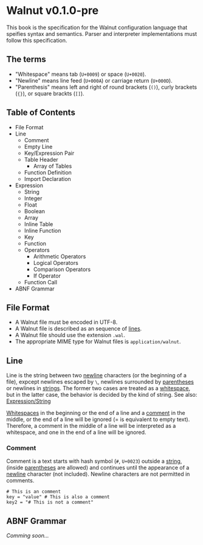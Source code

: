 # Walnut v0.1.0-pre

This book is the specification for the Walnut configuration language that
speifies syntax and semantics. Parser and interpreter implementations must
follow this specification.

## The terms
- "Whitespace" means tab (`U+0009`) or space (`U+0020`).
- "Newline" means line feed (`U+000A`) or carriage return (`U+000D`).
- "Parenthesis" means left and right of round brackets (`()`), curly brackets
  (`{}`), or square brackts (`[]`).

## Table of Contents
- File Format
- Line
  - Comment
  - Empty Line
  - Key/Expression Pair
  - Table Header
    - Array of Tables
  - Function Definition
  - Import Declaration
- Expression
  - String
  - Integer
  - Float
  - Boolean
  - Array
  - Inline Table
  - Inline Function
  - Key
  - Function
  - Operators
    - Arithmetic Operators
    - Logical Operators
    - Comparison Operators
    - If Operator
  - Function Call
- ABNF Grammar

## File Format
- A Walnut file must be encoded in UTF-8.
- A Walnut file is described as an sequence of [lines](#line).
- A Walnut file should use the extension `.wal`.
- The appropriate MIME type for Walnut files is `application/walnut`.

## Line
Line is the string between two [newline](#the-term) characters (or the
beginning of a file), expcept newlines escaped by `\`, newlines surrounded by
[parentheses](#the-terms) or newlines in [strings](#string). The former two
cases are treated as a [whitespace](#the-term), but in the latter case, the
behavior is decided by the kind of string. See also:
[Expression/String](#string)

[Whitespaces](#the-terms) in the beginning or the end of a line and a
[comment](#comment) in the middle, or the end of a line will be ignored (= is
equivalent to empty text). Therefore, a comment in the middle of a line will
be interpreted as a whitespace, and one in the end of a line will be ignored.

### Comment
Comment is a text starts with hash symbol (`#`, `U+0023`) outside a
[string](#string), (inside [parentheses](#the-term) are allowed) and
continues until the appearance of a [newline](#the-term) character (not
included). Newline characters are not permitted in comments.

```
# This is an comment
key = "value" # This is also a comment
key2 = "# This is not a comment"
```

## ABNF Grammar
*Comming soon...*
